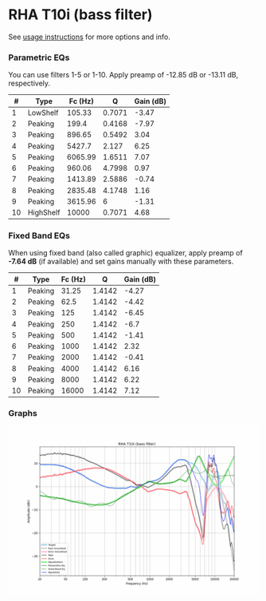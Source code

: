 # RHA T10i (bass filter)
See [usage instructions](https://github.com/jaakkopasanen/AutoEq#usage) for more options and info.

### Parametric EQs
You can use filters 1-5 or 1-10. Apply preamp of -12.85 dB or -13.11 dB, respectively.

|   # | Type      |   Fc (Hz) |      Q |   Gain (dB) |
|-----|-----------|-----------|--------|-------------|
|   1 | LowShelf  |    105.33 | 0.7071 |       -3.47 |
|   2 | Peaking   |    199.4  | 0.4168 |       -7.97 |
|   3 | Peaking   |    896.65 | 0.5492 |        3.04 |
|   4 | Peaking   |   5427.7  | 2.127  |        6.25 |
|   5 | Peaking   |   6065.99 | 1.6511 |        7.07 |
|   6 | Peaking   |    960.06 | 4.7998 |        0.97 |
|   7 | Peaking   |   1413.89 | 2.5886 |       -0.74 |
|   8 | Peaking   |   2835.48 | 4.1748 |        1.16 |
|   9 | Peaking   |   3615.96 | 6      |       -1.31 |
|  10 | HighShelf |  10000    | 0.7071 |        4.68 |

### Fixed Band EQs
When using fixed band (also called graphic) equalizer, apply preamp of **-7.64 dB** (if available) and set gains manually with these parameters.

|   # | Type    |   Fc (Hz) |      Q |   Gain (dB) |
|-----|---------|-----------|--------|-------------|
|   1 | Peaking |     31.25 | 1.4142 |       -4.27 |
|   2 | Peaking |     62.5  | 1.4142 |       -4.42 |
|   3 | Peaking |    125    | 1.4142 |       -6.45 |
|   4 | Peaking |    250    | 1.4142 |       -6.7  |
|   5 | Peaking |    500    | 1.4142 |       -1.41 |
|   6 | Peaking |   1000    | 1.4142 |        2.32 |
|   7 | Peaking |   2000    | 1.4142 |       -0.41 |
|   8 | Peaking |   4000    | 1.4142 |        6.16 |
|   9 | Peaking |   8000    | 1.4142 |        6.22 |
|  10 | Peaking |  16000    | 1.4142 |        7.12 |

### Graphs
![](./RHA%20T10i%20(bass%20filter).png)
